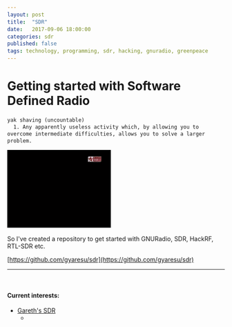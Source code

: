 ```yaml
---
layout: post
title:  "SDR"
date:   2017-09-06 18:00:00
categories: sdr
published: false
tags: technology, programming, sdr, hacking, gnuradio, greenpeace
---
```


# Getting started with Software Defined Radio

```
yak shaving (uncountable)
  1. Any apparently useless activity which, by allowing you to overcome intermediate difficulties, allows you to solve a larger problem.
```

![Yak Shaving™](/files/yak_shaving.gif)

<!--more-->

So I've created a repository to get started with GNURadio, SDR, HackRF, RTL-SDR etc.

[https://github.com/gyaresu/sdr](https://github.com/gyaresu/sdr)

<hr>

<br />

#### Current interests:
* [Gareth's SDR](https://github.com/gyaresu/sdr)
   * [](/)

